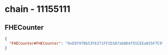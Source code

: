 # chain - 11155111

## FHECounter

```json
{
  "FHECounter#FHECounter": "0xD5F970b53FE371FF2D3A7ab8D4f55CEEa655F7C9"
}
```
